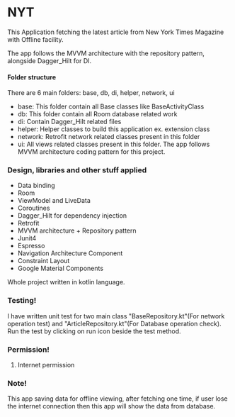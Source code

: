 # NYT

This Application fetching the latest article from New York Times Magazine with Offline facility.

The app follows the MVVM architecture with the repository pattern, alongside Dagger_Hilt for DI.

#### Folder structure

There are 6 main folders: base, db, di, helper, network, ui
* base: This folder contain all Base classes like BaseActivityClass
* db: This folder contain all Room database related work
* di: Contain Dagger_Hilt related files
* helper: Helper classes to build this application ex. extension class
* network: Retrofit network related classes present in this folder
* ui: All views related classes present in this folder. The app follows MVVM architecture coding pattern 
for this project.

### Design, libraries and other stuff applied

* Data binding
* Room
* ViewModel and LiveData
* Coroutines
* Dagger_Hilt for dependency injection
* Retrofit
* MVVM architecture + Repository pattern
* Junit4 
* Espresso
* Navigation Architecture Component
* Constraint Layout
* Google Material Components

Whole project written in kotlin language.



### Testing!

I have written unit test for two main class "BaseRepository.kt"(For network operation test) and 
"ArticleRepository.kt"(For Database operation check). Run the test by clicking on run icon beside the 
test method.




### Permission!

1. Internet permission

### Note!
This app saving data for offline viewing, after fetching one time, if user lose the internet connection
then this app will show the data from database.